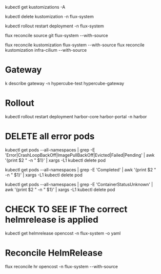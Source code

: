 kubectl get kustomizations -A


kubectl delete kustomization <name> -n flux-system

kubectl rollout restart deployment -n flux-system


flux reconcile source git flux-system --with-source


flux reconcile kustomization flux-system --with-source
flux reconcile kustomization infra-cilium --with-source


# Gateway
k describe gateway -n hypercube-test hypercube-gateway


# Rollout
kubectl rollout restart deployment harbor-core harbor-portal -n harbor


# DELETE all error pods
kubectl get pods --all-namespaces | grep -E 'Error|CrashLoopBackOff|ImagePullBackOff|Evicted|Failed|Pending' | awk '{print $2 " -n " $1}' | xargs -L1 kubectl delete pod

kubectl get pods --all-namespaces | grep -E 'Completed' | awk '{print $2 " -n " $1}' | xargs -L1 kubectl delete pod


kubectl get pods --all-namespaces | grep -E 'ContainerStatusUnknown' | awk '{print $2 " -n " $1}' | xargs -L1 kubectl delete pod


# CHECK TO SEE IF The correct helmrelease is applied
kubectl get helmrelease opencost -n flux-system -o yaml

# Reconcile HelmRelease
flux reconcile hr opencost -n flux-system --with-source